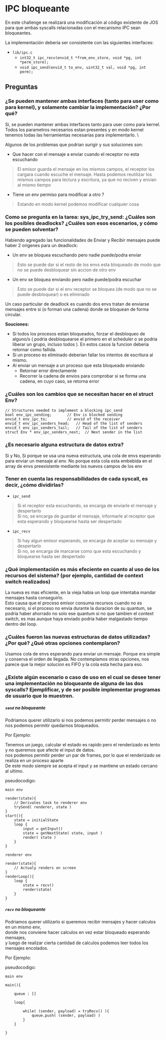# IPC bloqueante

En este challenge se realizará una modificación al código existente de JOS para que ambas syscalls relacionadas con el mecanismo IPC sean bloqueantes.

La implementación debería ser consistente con las siguientes interfaces:

- `lib/ipc.c`
    - `int32_t ipc_recv(envid_t *from_env_store, void *pg, int *perm_store);`
    - `void ipc_send(envid_t to_env, uint32_t val, void *pg, int perm);`

## Preguntas

### ¿Se pueden mantener ambas interfaces (tanto para user como para kernel), y solamente cambiar la implementación? ¿Por qué?

Si, se pueden mantener ambas interfaces tanto para user como para kernel. \
Todos los parametros necesarios estan presentes y en modo kernel tenemos todas las herramientas necesarias para implementarlo. \

Algunos de los problemas que podrian surigir y sus soluciones son:
- Que hacer con el mensaje a enviar cuando el receptor no esta escuchando
> El emisor guarda el mensaje en los mismos campos, el receptor los cargara cuando escuche el mensaje. Hasta podemos reutilizar los mismos campos para lectura y escritura, ya que no reciven y envian al mismo tiempo
- Tiene un env permiso para modificar a otro ?
> Estando en modo kernel podemos modificar cualquier cosa

### Como se pregunta en la tarea: sys_ipc_try_send: ¿Cuáles son los posibles deadlocks? ¿Cuáles son esos escenarios, y cómo se pueden solventar?

Habiendo agregado las funcionalidades de Enviar y Recibir mensajes puede haber 2 origenes para un deadlock:

- Un env se bloquea escuchando pero nadie puede/podra enviar
> Esto se puede dar si el resto de los envs esta bloqueado de modo que no se puede desbloquear sin accion de otro env

- Un env se bloquea enviando pero nadie puede/podra escuchar
> Esto se puede dar si el env receptor se bloquea (de modo que no se puede desbloquear) o es eliminado

Un caso particular de deadlock es cuando dos envs tratan de enviarse mensajes entre si (o forman una cadena) donde se bloquean de forma circular.

**Souciones:**
- Si todos los procesos estan bloqueados, forzar el desbloqueo de alguno/s ( podria desbloquearse el primero en el scheduler o se podria liberar un grupo, incluso todos ). En estos casos la funcion deberia retornar como fallida.
- Si un proceso es eliminado deberian fallar los intentos de escritura al mismo.
- Al enviar un mensaje a un proceso que esta bloqueado enviando
    - Retornar error directamente
    - Recorrer la cadena de envios para comprobar si se forma una cadena, en cuyo caso, se retorna error

### ¿Cuáles son los cambios que se necesitan hacer en el struct Env?

```
// Structures needed to implement a blocking ipc_send
bool env_ipc_sending;		// Env is blocked sending
envid_t env_ipc_to;			// envid of the receiver
envid_t env_ipc_senders_head;	// Head of the list of senders
envid_t env_ipc_senders_tail;	// Tail of the list of senders
struct Env * env_ipc_senders_next;	// Next sender in the list
```

### ¿Es necesario alguna estructura de datos extra?

Si y No,
Si porque se usa una nueva estructura, una cola de envs esperando para enviar un mensaje al env.
No porque esta cola esta embebida en el array de envs preexistente mediante los nuevos campos de los env 

### Tener en cuenta las responsabilidades de cada syscall, es decir, ¿cómo dividirlas?

- `ipc_send`
> Si el receptor esta escuchando, se encarga de enviarle el mensaje y despertarlo \
> Si no, se encarga de guardar el mensaje, informarle al receptor que esta esperando y bloquearse hasta ser despertado

- `ipc_recv`
> Si hay algun emisor esperando, se encarga de aceptar su mensaje y despertarlo \
> Si no, se encarga de marcarse como que esta escuchando y bloquearse hasta ser despertado

### ¿Qué implementación es más efeciente en cuanto al uso de los recursos del sistema? (por ejemplo, cantidad de context switch realizados)

La nueva es mas eficiente, en la vieja habia un loop que intentaba mandar mensajes hasta conseguirlo. \
Esto causa que el proceso emisor consuma recursos cuando no es necesario, si el proceso no envia durante la duracion de su quantum, se podria haber ahorrado no solo ese quantum si no que tambien el context switch, es mas aunque haya enviado podria haber malgastado tiempo dentro del loop.

### ¿Cuáles fueron las nuevas estructuras de datos utilizadas? ¿Por qué? ¿Qué otras opciones contemplaron?

Usamos cola de envs esperando para enviar un mensaje.
Porque era simple y conserva el orden de llegada.
No contemplamos otras opciones, nos parece que la mejor solucion es FIFO y la cola esta hecha para eso.

### ¿Existe algún escenario o caso de uso en el cual se desee tener una implementación no bloqueante de alguna de las dos syscalls? Ejemplificar, y de ser posible implementar programas de usuario que lo muestren.

##### `send` no bloqueante

Podriamos querer utilizarlo si nos podemos permitir perder mensajes o no nos podemos permitir quedarnos bloqueados.

Por Ejemplo:

Tenemos un juego, calcular el estado es rapido pero el renderizado es lento y no queremos que afecte el input de datos. \
nos podemos permitir perder un par de frames, por lo que el renderizado se realiza en un proceso aparte \
De este modo siempre se acepta el input y se mantiene un estado cercano al ultimo.

pseudocodigo:

`main env`
```
render(state){
    // Derivates task to renderer env
    trySend( renderer, state )
}
start(){
    state = initialState
    loop {
        input = getInput()
        state = getNextState( state, input )
        render( state )
    }
}
```
`renderer env`
```
render(state){
    // Actualy renders on screen
}
renderLoop(){
    loop {
        state = recv()
        render(state)
    }
}
```

##### `recv` no bloqueante

Podriamos querer utilizarlo si queremos recibir mensajes y hacer calculos en un mismo env, \
donde nos conviene hacer calculos en vez estar bloqueado esperando mensajes, \
y luego de realizar cierta cantidad de calculos podemos leer todos los mensajes encolados.

Por Ejemplo:


pseudocodigo:

`main env`
```
main(){
    
    queue : []
    
    loop{

        while( (sender, payload) = tryRecv() ){
            queue.push( (sender, payload) )
        }
    }

}
```
